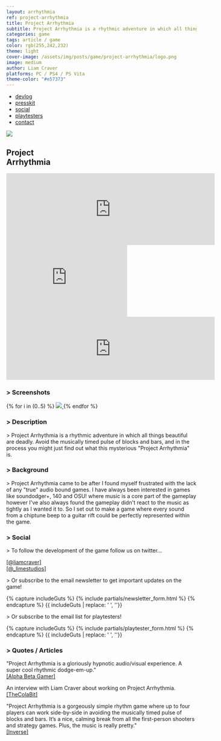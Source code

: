 ```yaml
---
layout: arrhythmia
ref: project-arrhythmia
title: Project Arrhythmia
subtitle: Project Arrhythmia is a rhythmic adventure in which all things beautiful are deadly.
categories: game
tags: article / game
color: rgb(255,242,232)
theme: light
cover-image: /assets/img/posts/game/project-arrhythmia/logo.png
image: medium
author: Liam Craver
platforms: PC / PS4 / PS Vita
theme-color: "#e57373"
---
```


<nav class="arrhythmia_top">
  <ul>
    <a href="http://steamcommunity.com/games/440310/announcements/"><li>devlog</li></a>
    <a href="/page/presskit/#ProjectArrhythmia"><li>presskit</li></a>
    <a href="/game/project-arrhythmia/#social"><li>social</li></a>
    <a href="/game/project-arrhythmia/#playtesters"><li>playtesters</li></a>
    <a href="/page/contact/"><li>contact</li></a>
  </ul>
</nav>

<div class="logo">
  <img src="/assets/img/posts/game/project-arrhythmia/logo.png"/>
  <h2>Project <br> Arrhythmia</h2>
</div>

<div class="trailer">
  <div class="flex-video" onclick='this.innerHTML = "<iframe src=\"https://www.youtube.com/embed/G9zGxwaSy8s?rel=0&amp;showinfo=0&amp;autoplay=1\" frameborder=\"0\" allowfullscreen></iframe>"'>
    <div class="play-button"></div>
  </div>
</div>

<div class="preorder">
  <div class="steam">
  <iframe src="http://store.steampowered.com/widget/440310/" frameborder="0" width="552" height="190"></iframe>
  </div>

  <div class="steam small">
  <iframe src="http://store.steampowered.com/widget/440310/" frameborder="0" width="320" height="190"></iframe>
  </div>

  <div class="itch">
  <iframe frameborder="0" src="https://itch.io/embed/21241?linkback=true&amp;bg_color=ffffff&amp;fg_color=222222&amp;link_color=fa5c5c&amp;border_color=bebebe" width="552" height="167"></iframe>
  </div>

  <!--<div class="itch small">
  <iframe frameborder="0" src="https://itch.io/embed/21241?linkback=true&amp;bg_color=ffffff&amp;fg_color=222222&amp;link_color=fa5c5c&amp;border_color=bebebe" width="320" height="167"></iframe>
  </div>-->
</div>

<h3>> Screenshots</h3>

<div class="image-wrapper">
{% for i in (0..5) %}
  <a href="/assets/img/posts/game/{{page.ref}}/screenshots_2/screenshots ({{ i }}).png">
    <img class="float medium border" src="/assets/img/posts/game/{{page.ref}}/screenshots_2/screenshots ({{ i }}).png"/>
  </a>
{% endfor %}
</div>

<h3>> Description</h3>
<p>> Project Arrhythmia is a rhythmic adventure in which all things beautiful are deadly. Avoid the musically timed pulse of blocks and bars, and in the process you might just find out what this mysterious "Project Arrhythmia" is.</p>

<!--<h3>> Planned Features</h3>
  <p>
  \> Single Player Story Mode <br>
  \> Multiplayer Party Mode <br>
  \> Fantastic Soundtrack <br>
  \> Hard and Addicting Gameplay <br>
  \> Level Editor
  </p>-->

<h3>> Background</h3>
<p>> Project Arrhythmia came to be after I found myself frustrated with the lack of any "true" audio bound games. I have always been interested in games like soundodger+, 140 and OSU! where music is a core part of the gameplay however I've also always found the gameplay didn't react to the music as tightly as I wanted it to. So I set out to make a game where every sound from a chiptune beep to a guitar rift could be perfectly represented within the game.</p>

<h3 id="social">> Social</h3>
<p>> To follow the development of the game follow us on twitter...</p>
<p class="social">
  <a class="arrhythmia-button" href="http://twitter.com/liamcraver">[@liamcraver]</a>
  <br>
  <a class="arrhythmia-button" href="http://twitter.com/_limestudios">[@_limestudios]</a>
</p>
<p>> Or subscribe to the email newsletter to get important updates on the game!</p>

{% capture includeGuts %}
{% include partials/newsletter_form.html %}
{% endcapture %}
{{ includeGuts | replace: '    ', ''}}

<p id="playtesters">> Or subscribe to the email list for playtesters!</p>

{% capture includeGuts %}
{% include partials/playtester_form.html %}
{% endcapture %}
{{ includeGuts | replace: '    ', ''}}

<h3>> Quotes /  Articles</h3>

<div class="quotes">

<p class="quote">
<span>"Project Arrhythmia is a gloriously hypnotic audio/visual experience. A super cool rhythmic dodge-em-up."</span></br>
<a class="arrhythmia-button" href="https://www.alphabetagamer.com/project-arrhythmia-alpha-download/">[Alpha Beta Gamer]</a>
</p>

<p class="quote">
<span>An interview with Liam Craver about working on Project Arrhythmia.</span></br>
<a class="arrhythmia-button" href="http://www.thecolabit.com/2016/05/14/project-arrhythmia-and-its-awesome-music/">[TheColaBit]</a>
</p>

<p class="quote">
<span>"Project Arrhythmia is a gorgeously simple rhythm game where up to four players can work side-by-side in avoiding the musically timed pulse of blocks and bars. It’s a nice, calming break from all the first-person shooters and strategy games. Plus, the music is really pretty."</span></br>
<a class="arrhythmia-button" href="https://www.inverse.com/article/25850-upcoming-multiplayer-games-state-of-decay-ghost-reco">[Inverse]</a>
</p>

<p class="quote">
 
</p>

</div>

<!--<h3>> Awards</h3>-->

<!--<h3>> Presskits</h3>
<p class="social">
  <a class="arrhythmia-button" href="/page/presskit/#ProjectArrhythmia">[Project Arrhythmia]</a>
  <br>
  <a class="arrhythmia-button" href="/page/presskit/#LimeStudios">[Lime Studios]</a>
</p>-->
